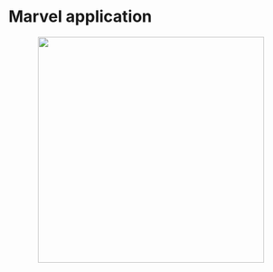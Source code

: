 # Marvel application

<p align="center">
  <img src="/lib/assets/preview.gif" width=400></img>
</p>
